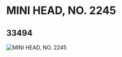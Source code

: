 # MINI HEAD, NO. 2245
## 33494
![MINI HEAD, NO. 2245](https://lc-www-live-s.legocdn.com/media/bricks/5/2/6187553.jpg)